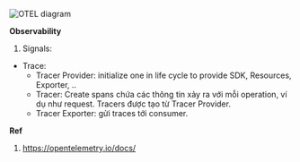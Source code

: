 ![OTEL diagram](/vt_virtualization_knowledge/2023_06_15/resources/otel-diagram.svg)

**Observability**
1. Signals:
- Trace:
    - Tracer Provider: initialize one in life cycle to provide SDK, Resources, Exporter, ..
    - Tracer: Create spans chứa các thông tin xảy ra với mỗi operation, ví dụ như request. Tracers được tạo từ Tracer Provider.
    - Tracer Exporter: gửi traces tới consumer.


**Ref**
1. https://opentelemetry.io/docs/